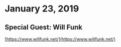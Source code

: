 # January 23, 2019

## Special Guest: Will Funk

[https://www.willfunk.net/](https://www.willfunk.net/)
